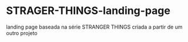 # STRAGER-THINGS-landing-page
landing page baseada na série STRANGER THINGS criada a partir de um outro projeto
